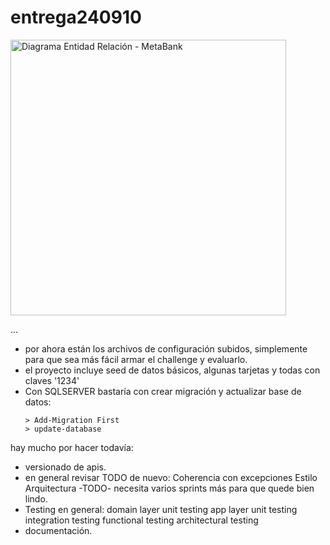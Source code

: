 # entrega240910

<img width="441" alt="Diagrama Entidad Relación - MetaBank" src="https://github.com/user-attachments/assets/5174ac56-593b-4557-b165-9f00ae6597db">

...
- por ahora están los archivos de configuración subidos, simplemente para que sea más fácil armar el challenge y evaluarlo.
- el proyecto incluye seed de datos básicos, algunas tarjetas y todas con claves '1234'
- Con SQLSERVER bastaría con crear migración y actualizar base de datos:
  ```
  > Add-Migration First
  > update-database
  ```

hay mucho por hacer todavía:

- versionado de apis.
- en general revisar TODO de nuevo:
    Coherencia con excepciones
    Estilo
    Arquitectura
    -TODO- necesita varios sprints más para que quede bien lindo.
- Testing en general:
    domain layer unit testing
    app layer unit testing
    integration testing
    functional testing
    architectural testing
- documentación.
